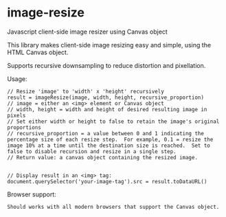 # image-resize
Javascript client-side image resizer using Canvas object

This library makes client-side image resizing easy and simple, using the HTML Canvas object.

Supports recursive downsampling to reduce distortion and pixellation.

Usage:

    // Resize 'image' to 'width' x 'height' recursively
    result = imageResize(image, width, height, recursive_proportion)
    // image = either an <img> element or Canvas object
    // width, height = width and height of desired resulting image in pixels
    // Set either width or height to false to retain the image's original proportions
    // recursive_proportion = a value between 0 and 1 indicating the percentage size of each resize step.  For example, 0.1 = resize the image 10% at a time until the destination size is reached.  Set to false to disable recursion and resize in a single step.
    // Return value: a canvas object containing the resized image.


    // Display result in an <img> tag:
    document.querySelector('your-image-tag').src = result.toDataURL()




Browser support:

    Should works with all modern browsers that support the Canvas object.
